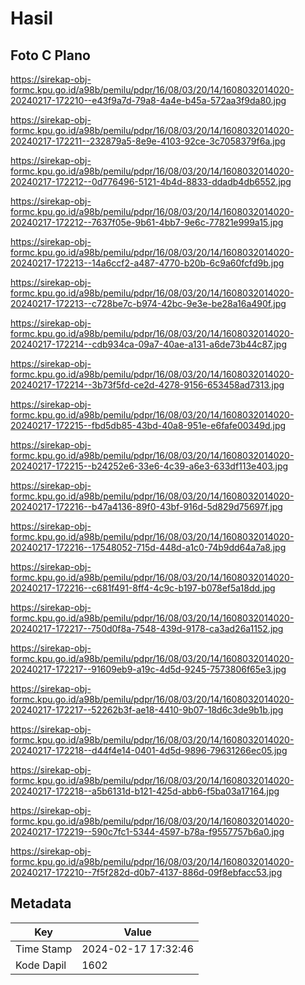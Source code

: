 # Hasil

## Foto C Plano

https://sirekap-obj-formc.kpu.go.id/a98b/pemilu/pdpr/16/08/03/20/14/1608032014020-20240217-172210--e43f9a7d-79a8-4a4e-b45a-572aa3f9da80.jpg

https://sirekap-obj-formc.kpu.go.id/a98b/pemilu/pdpr/16/08/03/20/14/1608032014020-20240217-172211--232879a5-8e9e-4103-92ce-3c7058379f6a.jpg

https://sirekap-obj-formc.kpu.go.id/a98b/pemilu/pdpr/16/08/03/20/14/1608032014020-20240217-172212--0d776496-5121-4b4d-8833-ddadb4db6552.jpg

https://sirekap-obj-formc.kpu.go.id/a98b/pemilu/pdpr/16/08/03/20/14/1608032014020-20240217-172212--7637f05e-9b61-4bb7-9e6c-77821e999a15.jpg

https://sirekap-obj-formc.kpu.go.id/a98b/pemilu/pdpr/16/08/03/20/14/1608032014020-20240217-172213--14a6ccf2-a487-4770-b20b-6c9a60fcfd9b.jpg

https://sirekap-obj-formc.kpu.go.id/a98b/pemilu/pdpr/16/08/03/20/14/1608032014020-20240217-172213--c728be7c-b974-42bc-9e3e-be28a16a490f.jpg

https://sirekap-obj-formc.kpu.go.id/a98b/pemilu/pdpr/16/08/03/20/14/1608032014020-20240217-172214--cdb934ca-09a7-40ae-a131-a6de73b44c87.jpg

https://sirekap-obj-formc.kpu.go.id/a98b/pemilu/pdpr/16/08/03/20/14/1608032014020-20240217-172214--3b73f5fd-ce2d-4278-9156-653458ad7313.jpg

https://sirekap-obj-formc.kpu.go.id/a98b/pemilu/pdpr/16/08/03/20/14/1608032014020-20240217-172215--fbd5db85-43bd-40a8-951e-e6fafe00349d.jpg

https://sirekap-obj-formc.kpu.go.id/a98b/pemilu/pdpr/16/08/03/20/14/1608032014020-20240217-172215--b24252e6-33e6-4c39-a6e3-633df113e403.jpg

https://sirekap-obj-formc.kpu.go.id/a98b/pemilu/pdpr/16/08/03/20/14/1608032014020-20240217-172216--b47a4136-89f0-43bf-916d-5d829d75697f.jpg

https://sirekap-obj-formc.kpu.go.id/a98b/pemilu/pdpr/16/08/03/20/14/1608032014020-20240217-172216--17548052-715d-448d-a1c0-74b9dd64a7a8.jpg

https://sirekap-obj-formc.kpu.go.id/a98b/pemilu/pdpr/16/08/03/20/14/1608032014020-20240217-172216--c681f491-8ff4-4c9c-b197-b078ef5a18dd.jpg

https://sirekap-obj-formc.kpu.go.id/a98b/pemilu/pdpr/16/08/03/20/14/1608032014020-20240217-172217--750d0f8a-7548-439d-9178-ca3ad26a1152.jpg

https://sirekap-obj-formc.kpu.go.id/a98b/pemilu/pdpr/16/08/03/20/14/1608032014020-20240217-172217--91609eb9-a19c-4d5d-9245-7573806f65e3.jpg

https://sirekap-obj-formc.kpu.go.id/a98b/pemilu/pdpr/16/08/03/20/14/1608032014020-20240217-172217--52262b3f-ae18-4410-9b07-18d6c3de9b1b.jpg

https://sirekap-obj-formc.kpu.go.id/a98b/pemilu/pdpr/16/08/03/20/14/1608032014020-20240217-172218--d44f4e14-0401-4d5d-9896-79631266ec05.jpg

https://sirekap-obj-formc.kpu.go.id/a98b/pemilu/pdpr/16/08/03/20/14/1608032014020-20240217-172218--a5b6131d-b121-425d-abb6-f5ba03a17164.jpg

https://sirekap-obj-formc.kpu.go.id/a98b/pemilu/pdpr/16/08/03/20/14/1608032014020-20240217-172219--590c7fc1-5344-4597-b78a-f9557757b6a0.jpg

https://sirekap-obj-formc.kpu.go.id/a98b/pemilu/pdpr/16/08/03/20/14/1608032014020-20240217-172210--7f5f282d-d0b7-4137-886d-09f8ebfacc53.jpg


## Metadata

| Key        | Value               |
| ---------- | ------------------- |
| Time Stamp | 2024-02-17 17:32:46 |
| Kode Dapil | 1602                |



